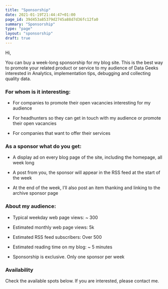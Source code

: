 ```yaml
---
title: "Sponsorship"
date: 2021-01-19T21:44:47+01:00
page_id: 39d453a85379d2745a88d7d36fc12fa0
summary: "Sponsorship"
type: "page"
layout: "sponsorship"
draft: true
---
```


Hi,

You can buy a week-long sponsorship for my blog site. This is the best way to promote your related product or service to my audience of Data Geeks interested in Analytics, implementation tips, debugging and collecting quality data.

### For whom is it interesting:

* For companies to promote their open vacancies interesting for my audience

* For headhunters so they can get in touch with my audience or promote their open vacancies

* For companies that want to offer their services


### As a sponsor what do you get:

* A display ad on every blog page of the site, including the homepage, all week long

* A post from you, the sponsor will appear in the RSS feed at the start of the week

* At the end of the week, I’ll also post an item thanking and linking to the archive sponsor page


### About my audience:

* Typical weekday web page views: ~ 300

* Estimated monthly web page views: 5k

* Estimated RSS feed subscribers: Over 500

* Estimated reading time on my blog: ~ 5 minutes

* Sponsorship is exclusive. Only one sponsor per week

### Availability

Check the available spots below. If you are interested, please contact me.
